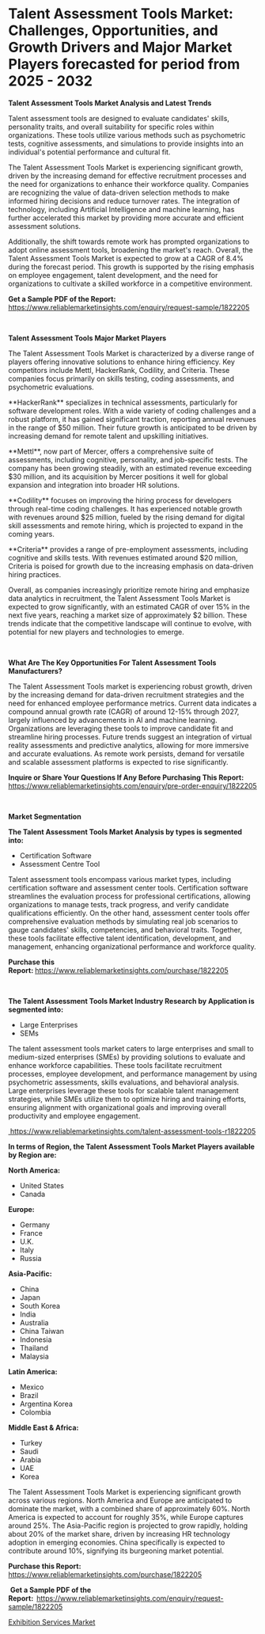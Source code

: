 <p><h1>Talent Assessment Tools Market: Challenges, Opportunities, and Growth Drivers and Major Market Players forecasted for period from 2025 - 2032</h1></p><p><strong>Talent Assessment Tools Market Analysis and Latest Trends</strong></p>
<p><p>Talent assessment tools are designed to evaluate candidates' skills, personality traits, and overall suitability for specific roles within organizations. These tools utilize various methods such as psychometric tests, cognitive assessments, and simulations to provide insights into an individual's potential performance and cultural fit. </p><p>The Talent Assessment Tools Market is experiencing significant growth, driven by the increasing demand for effective recruitment processes and the need for organizations to enhance their workforce quality. Companies are recognizing the value of data-driven selection methods to make informed hiring decisions and reduce turnover rates. The integration of technology, including Artificial Intelligence and machine learning, has further accelerated this market by providing more accurate and efficient assessment solutions.</p><p>Additionally, the shift towards remote work has prompted organizations to adopt online assessment tools, broadening the market's reach. Overall, the Talent Assessment Tools Market is expected to grow at a CAGR of 8.4% during the forecast period. This growth is supported by the rising emphasis on employee engagement, talent development, and the need for organizations to cultivate a skilled workforce in a competitive environment.</p></p>
<p><strong>Get a Sample PDF of the Report:&nbsp;</strong> <a href="https://www.reliablemarketinsights.com/enquiry/request-sample/1822205?utm_campaign=3196&utm_medium=2&utm_source=Github&utm_content=ia&utm_term=09032025&utm_id=talent-assessment-tools">https://www.reliablemarketinsights.com/enquiry/request-sample/1822205</a></p>
<p>&nbsp;</p>
<p><strong>Talent Assessment Tools Major Market Players</strong></p>
<p><p>The Talent Assessment Tools Market is characterized by a diverse range of players offering innovative solutions to enhance hiring efficiency. Key competitors include Mettl, HackerRank, Codility, and Criteria. These companies focus primarily on skills testing, coding assessments, and psychometric evaluations.</p><p>**HackerRank** specializes in technical assessments, particularly for software development roles. With a wide variety of coding challenges and a robust platform, it has gained significant traction, reporting annual revenues in the range of $50 million. Their future growth is anticipated to be driven by increasing demand for remote talent and upskilling initiatives.</p><p>**Mettl**, now part of Mercer, offers a comprehensive suite of assessments, including cognitive, personality, and job-specific tests. The company has been growing steadily, with an estimated revenue exceeding $30 million, and its acquisition by Mercer positions it well for global expansion and integration into broader HR solutions.</p><p>**Codility** focuses on improving the hiring process for developers through real-time coding challenges. It has experienced notable growth with revenues around $25 million, fueled by the rising demand for digital skill assessments and remote hiring, which is projected to expand in the coming years.</p><p>**Criteria** provides a range of pre-employment assessments, including cognitive and skills tests. With revenues estimated around $20 million, Criteria is poised for growth due to the increasing emphasis on data-driven hiring practices.</p><p>Overall, as companies increasingly prioritize remote hiring and emphasize data analytics in recruitment, the Talent Assessment Tools Market is expected to grow significantly, with an estimated CAGR of over 15% in the next five years, reaching a market size of approximately $2 billion. These trends indicate that the competitive landscape will continue to evolve, with potential for new players and technologies to emerge.</p></p>
<p>&nbsp;</p>
<p><strong>What Are The Key Opportunities For Talent Assessment Tools Manufacturers?</strong></p>
<p><p>The Talent Assessment Tools market is experiencing robust growth, driven by the increasing demand for data-driven recruitment strategies and the need for enhanced employee performance metrics. Current data indicates a compound annual growth rate (CAGR) of around 12-15% through 2027, largely influenced by advancements in AI and machine learning. Organizations are leveraging these tools to improve candidate fit and streamline hiring processes. Future trends suggest an integration of virtual reality assessments and predictive analytics, allowing for more immersive and accurate evaluations. As remote work persists, demand for versatile and scalable assessment platforms is expected to rise significantly.</p></p>
<p><strong>Inquire or Share Your Questions If Any Before Purchasing This Report:</strong> <a href="https://www.reliablemarketinsights.com/enquiry/pre-order-enquiry/1822205?utm_campaign=3196&utm_medium=2&utm_source=Github&utm_content=ia&utm_term=09032025&utm_id=talent-assessment-tools">https://www.reliablemarketinsights.com/enquiry/pre-order-enquiry/1822205</a></p>
<p>&nbsp;</p>
<p><strong>Market Segmentation</strong></p>
<p><strong>The Talent Assessment Tools Market Analysis by types is segmented into:</strong></p>
<p><ul><li>Certification Software</li><li>Assessment Centre Tool</li></ul></p>
<p><p>Talent assessment tools encompass various market types, including certification software and assessment center tools. Certification software streamlines the evaluation process for professional certifications, allowing organizations to manage tests, track progress, and verify candidate qualifications efficiently. On the other hand, assessment center tools offer comprehensive evaluation methods by simulating real job scenarios to gauge candidates' skills, competencies, and behavioral traits. Together, these tools facilitate effective talent identification, development, and management, enhancing organizational performance and workforce quality.</p></p>
<p><strong>Purchase this Report:&nbsp;</strong><a href="https://www.reliablemarketinsights.com/purchase/1822205?utm_campaign=3196&utm_medium=2&utm_source=Github&utm_content=ia&utm_term=09032025&utm_id=talent-assessment-tools">https://www.reliablemarketinsights.com/purchase/1822205</a></p>
<p>&nbsp;</p>
<p><strong>The Talent Assessment Tools Market Industry Research by Application is segmented into:</strong></p>
<p><ul><li>Large Enterprises</li><li>SEMs</li></ul></p>
<p><p>The talent assessment tools market caters to large enterprises and small to medium-sized enterprises (SMEs) by providing solutions to evaluate and enhance workforce capabilities. These tools facilitate recruitment processes, employee development, and performance management by using psychometric assessments, skills evaluations, and behavioral analysis. Large enterprises leverage these tools for scalable talent management strategies, while SMEs utilize them to optimize hiring and training efforts, ensuring alignment with organizational goals and improving overall productivity and employee engagement.</p></p>
<p><a href="https://www.reliablemarketinsights.com/talent-assessment-tools-r1822205?utm_campaign=3196&utm_medium=2&utm_source=Github&utm_content=ia&utm_term=09032025&utm_id=talent-assessment-tools">&nbsp;https://www.reliablemarketinsights.com/talent-assessment-tools-r1822205</a></p>
<p><strong>In terms of Region, the Talent Assessment Tools Market Players available by Region are:</strong></p>
<p>
    <p> <strong> North America: </strong>
        <ul>
            <li>United States</li>
            <li>Canada</li>
        </ul>
        </p> 
    <p> <strong> Europe: </strong>
        <ul>
            <li>Germany</li>
            <li>France</li>
            <li>U.K.</li>
            <li>Italy</li>
            <li>Russia</li>
        </ul>
        </p> 
    <p> <strong> Asia-Pacific: </strong>
        <ul>
            <li>China</li>
            <li>Japan</li>
            <li>South Korea</li>
            <li>India</li>
            <li>Australia</li>
            <li>China Taiwan</li>
            <li>Indonesia</li>
            <li>Thailand</li>
            <li>Malaysia</li>
        </ul>
        </p> 
    <p> <strong> Latin America: </strong>
        <ul>
            <li>Mexico</li>
            <li>Brazil</li>
            <li>Argentina Korea</li>
            <li>Colombia</li>
        </ul>
        </p> 
    <p> <strong> Middle East & Africa: </strong>
        <ul>
            <li>Turkey</li>
            <li>Saudi</li>
            <li>Arabia</li>
            <li>UAE</li>
            <li>Korea</li>
        </ul>
    </p>
    </p>
<p><p>The Talent Assessment Tools Market is experiencing significant growth across various regions. North America and Europe are anticipated to dominate the market, with a combined share of approximately 60%. North America is expected to account for roughly 35%, while Europe captures around 25%. The Asia-Pacific region is projected to grow rapidly, holding about 20% of the market share, driven by increasing HR technology adoption in emerging economies. China specifically is expected to contribute around 10%, signifying its burgeoning market potential.</p></p>
<p><strong>Purchase this Report: </strong><a href="https://www.reliablemarketinsights.com/purchase/1822205?utm_campaign=3196&utm_medium=2&utm_source=Github&utm_content=ia&utm_term=09032025&utm_id=talent-assessment-tools">https://www.reliablemarketinsights.com/purchase/1822205</a></p>
<p>&nbsp;<strong>Get a Sample PDF of the Report:&nbsp;&nbsp;</strong><a href="https://www.reliablemarketinsights.com/enquiry/request-sample/1822205?utm_campaign=3196&utm_medium=2&utm_source=Github&utm_content=ia&utm_term=09032025&utm_id=talent-assessment-tools">https://www.reliablemarketinsights.com/enquiry/request-sample/1822205</a></p>
<p><strong></strong></p>
<p><p><a href="https://github.com/geyangvayora/Market-Research-Report-List-1/blob/main/exhibition-services-market.md?utm_campaign=3196&utm_medium=2&utm_source=Github&utm_content=ia&utm_term=09032025&utm_id=talent-assessment-tools">Exhibition Services Market</a></p></p>